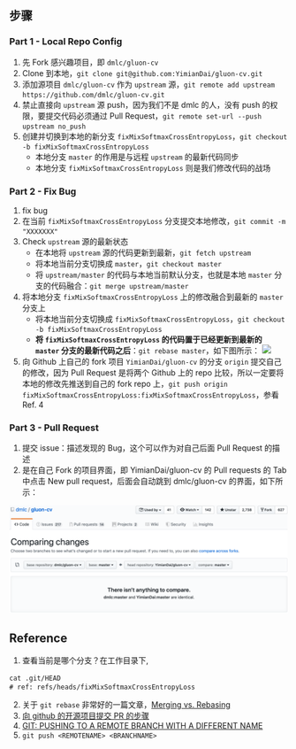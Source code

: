 <!--
 * @Author: Ying Zhang
 * @Date: 2022-02-06 21:59:23
 * @LastEditTime: 2022-02-06 21:59:23
 * @LastEditors: Ying Zhang
 * @Description:
 * @FilePath: /每日一题/submit-PR/submit-PR.md
 * 道阻且长，行则将至
-->

## 步骤

### Part 1 - Local Repo Config

1. 先 Fork 感兴趣项目，即 `dmlc/gluon-cv`
2. Clone 到本地，`git clone git@github.com:YimianDai/gluon-cv.git`
3. 添加源项目 `dmlc/gluon-cv` 作为 `upstream` 源，`git remote add upstream https://github.com/dmlc/gluon-cv.git`
4. 禁止直接向 `upstream` 源 push，因为我们不是 dmlc 的人，没有 push 的权限，要提交代码必须通过 Pull Request，`git remote set-url --push upstream no_push`
5. 创建并切换到本地的新分支 `fixMixSoftmaxCrossEntropyLoss`，`git checkout -b fixMixSoftmaxCrossEntropyLoss`
   - 本地分支 `master` 的作用是与远程 `upstream` 的最新代码同步
   - 本地分支 `fixMixSoftmaxCrossEntropyLoss` 则是我们修改代码的战场

### Part 2 - Fix Bug

1. fix bug
2. 在当前 `fixMixSoftmaxCrossEntropyLoss` 分支提交本地修改，`git commit -m "XXXXXXX"`
3. Check `upstream` 源的最新状态
   - 在本地将 `upstream` 源的代码更新到最新，`git fetch upstream`
   - 将本地当前分支切换成 `master`，`git checkout master`
   - 将 `upstream/master` 的代码与本地当前默认分支，也就是本地 `master` 分支的代码融合：`git merge upstream/master`
4. 将本地分支 `fixMixSoftmaxCrossEntropyLoss` 上的修改融合到最新的 `master` 分支上
   - 将本地当前分支切换成 `fixMixSoftmaxCrossEntropyLoss`，`git checkout -b fixMixSoftmaxCrossEntropyLoss`
   - **将 `fixMixSoftmaxCrossEntropyLoss` 的代码置于已经更新到最新的 `master` 分支的最新代码之后**：`git rebase master`，如下图所示：
     ![](https://www.atlassian.com/dam/jcr:5b153a22-38be-40d0-aec8-5f2fffc771e5/03.svg)
5. 向 Github 上自己的 fork 项目 `YimianDai/gluon-cv` 的分支 `origin` 提交自己的修改，因为 Pull Request 是将两个 Github 上的 repo 比较，所以一定要将本地的修改先推送到自己的 fork repo 上，`git push origin fixMixSoftmaxCrossEntropyLoss:fixMixSoftmaxCrossEntropyLoss`，参看 Ref. 4

### Part 3 - Pull Request

1. 提交 issue：描述发现的 Bug，这个可以作为对自己后面 Pull Request 的描述
2. 是在自己 Fork 的项目界面，即 YimianDai/gluon-cv 的 Pull requests 的 Tab 中点击 New pull request，后面会自动跳到 dmlc/gluon-cv 的界面，如下所示：

![](https://raw.githubusercontent.com/YimianDai/images/master/Pull-PR-Empty.png)

## Reference

1. 查看当前是哪个分支？在工作目录下,

```shell
cat .git/HEAD
# ref: refs/heads/fixMixSoftmaxCrossEntropyLoss
```

2. 关于 `git rebase` 非常好的一篇文章，[Merging vs. Rebasing](https://www.atlassian.com/git/tutorials/merging-vs-rebasing)
3. [向 github 的开源项目提交 PR 的步骤](https://blog.csdn.net/u010857876/article/details/79035876)
4. [GIT: PUSHING TO A REMOTE BRANCH WITH A DIFFERENT NAME](https://penandpants.com/2013/02/07/git-pushing-to-a-remote-branch-with-a-different-name/)
5. `git push <REMOTENAME> <BRANCHNAME>`
